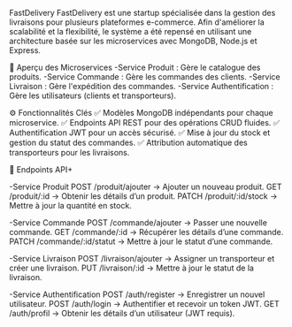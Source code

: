 FastDelivery
FastDelivery est une startup spécialisée dans la gestion des livraisons pour plusieurs plateformes e-commerce. Afin d'améliorer la scalabilité et la flexibilité, le système a été repensé en utilisant une architecture basée sur les microservices avec MongoDB, Node.js et Express.

📌 Aperçu des Microservices
-Service Produit : Gère le catalogue des produits.
-Service Commande : Gère les commandes des clients.
-Service Livraison : Gère l'expédition des commandes.
-Service Authentification : Gère les utilisateurs (clients et transporteurs).

⚙️ Fonctionnalités Clés
✅ Modèles MongoDB indépendants pour chaque microservice.
✅ Endpoints API REST pour des opérations CRUD fluides.
✅ Authentification JWT pour un accès sécurisé.
✅ Mise à jour du stock et gestion du statut des commandes.
✅ Attribution automatique des transporteurs pour les livraisons.

📂 Endpoints API+

-Service Produit
POST /produit/ajouter → Ajouter un nouveau produit.
GET /produit/:id → Obtenir les détails d’un produit.
PATCH /produit/:id/stock → Mettre à jour la quantité en stock.

-Service Commande
POST /commande/ajouter → Passer une nouvelle commande.
GET /commande/:id → Récupérer les détails d’une commande.
PATCH /commande/:id/statut → Mettre à jour le statut d’une commande.

-Service Livraison
POST /livraison/ajouter → Assigner un transporteur et créer une livraison.
PUT /livraison/:id → Mettre à jour le statut de la livraison.

-Service Authentification
POST /auth/register → Enregistrer un nouvel utilisateur.
POST /auth/login → Authentifier et recevoir un token JWT.
GET /auth/profil → Obtenir les détails d’un utilisateur (JWT requis).
